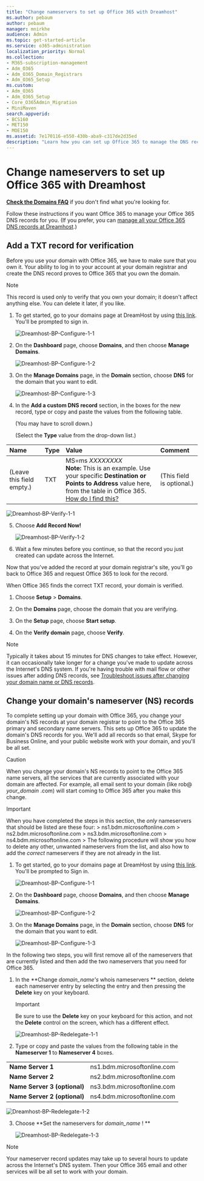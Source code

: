 ```yaml
---
title: "Change nameservers to set up Office 365 with Dreamhost"
ms.author: pebaum
author: pebaum
manager: mnirkhe
audience: Admin
ms.topic: get-started-article
ms.service: o365-administration
localization_priority: Normal
ms.collection: 
- M365-subscription-management
- Adm_O365
- Adm_O365_Domain_Registrars
- Adm_O365_Setup
ms.custom:
- Adm_O365
- Adm_O365_Setup
- Core_O365Admin_Migration
- MiniMaven
search.appverid:
- BCS160
- MET150
- MOE150
ms.assetid: 7e170116-e550-430b-aba9-c317de2d35ed
description: "Learn how you can set up Office 365 to manage the DNS records of your custom domain at Dreamhost."
---
```


# Change nameservers to set up Office 365 with Dreamhost

 **[Check the Domains FAQ](../setup/domains-faq.md)** if you don't find what you're looking for. 
  
Follow these instructions if you want Office 365 to manage your Office 365 DNS records for you. (If you prefer, you can [manage all your Office 365 DNS records at Dreamhost](create-dns-records-at-dreamhost.md).)
  
## Add a TXT record for verification

Before you use your domain with Office 365, we have to make sure that you own it. Your ability to log in to your account at your domain registrar and create the DNS record proves to Office 365 that you own the domain.
  
> [!NOTE]
> This record is used only to verify that you own your domain; it doesn't affect anything else. You can delete it later, if you like. 
  
1. To get started, go to your domains page at DreamHost by using [this link](https://panel.dreamhost.com/). You'll be prompted to sign in.
    
    ![Dreamhost-BP-Configure-1-1](../media/1919b810-b6ba-4e29-a774-de1e7c67d078.png)
  
2. On the **Dashboard** page, choose **Domains**, and then choose **Manage Domains**.
    
    ![Dreamhost-BP-Configure-1-2](../media/ab05c16a-79f6-491f-ad07-9a2e6674671d.png)
  
3. On the **Manage Domains** page, in the **Domain** section, choose **DNS** for the domain that you want to edit. 
    
    ![Dreamhost-BP-Configure-1-3](../media/1a8723a0-54bc-40ff-bc30-5fc3e8cd219b.png)
  
4. In the **Add a custom DNS record** section, in the boxes for the new record, type or copy and paste the values from the following table. 
    
    (You may have to scroll down.)
    
    (Select the **Type** value from the drop-down list.) 
    
|**Name**|**Type**|**Value**|**Comment**|
|:-----|:-----|:-----|:-----|
|(Leave this field empty.)  <br/> |TXT  <br/> |MS=ms *XXXXXXXX*  <br/> **Note:** This is an example. Use your specific **Destination or Points to Address** value here, from the table in Office 365.           [How do I find this?](../get-help-with-domains/information-for-dns-records.md) <br/>   |(This field is optional.)  <br/> |
   
   ![Dreamhost-BP-Verify-1-1](../media/ed4a7d43-eeeb-4ec8-849c-37f81315dc69.png)
  
5. Choose **Add Record Now!**
    
    ![Dreamhost-BP-Verify-1-2](../media/5b89c89b-3a8e-4624-895a-86f3cc4638f6.png)
  
6. Wait a few minutes before you continue, so that the record you just created can update across the Internet.
    
Now that you've added the record at your domain registrar's site, you'll go back to Office 365 and request Office 365 to look for the record.
  
When Office 365 finds the correct TXT record, your domain is verified.
  
1. Choose **Setup** \> **Domains**.
    
2. On the **Domains** page, choose the domain that you are verifying. 
    
    
  
3. On the **Setup** page, choose **Start setup**.
    
    
  
4. On the **Verify domain** page, choose **Verify**.
    
    
  
> [!NOTE]
>  Typically it takes about 15 minutes for DNS changes to take effect. However, it can occasionally take longer for a change you've made to update across the Internet's DNS system. If you're having trouble with mail flow or other issues after adding DNS records, see [Troubleshoot issues after changing your domain name or DNS records](../get-help-with-domains/find-and-fix-issues.md). 
  
## Change your domain's nameserver (NS) records

To complete setting up your domain with Office 365, you change your domain's NS records at your domain registrar to point to the Office 365 primary and secondary name servers. This sets up Office 365 to update the domain's DNS records for you. We'll add all records so that email, Skype for Business Online, and your public website work with your domain, and you'll be all set.
  
> [!CAUTION]
> When you change your domain's NS records to point to the Office 365 name servers, all the services that are currently associated with your domain are affected. For example, all email sent to your domain (like rob@ *your_domain*  .com) will start coming to Office 365 after you make this change. 
  
> [!IMPORTANT]
>  When you have completed the steps in this section, the  *only*  nameservers that should be listed are these four: >  ns1.bdm.microsoftonline.com >  ns2.bdm.microsoftonline.com >  ns3.bdm.microsoftonline.com >  ns4.bdm.microsoftonline.com >  The following procedure will show you how to delete any other, unwanted nameservers from the list, and also how to add the  *correct*  nameservers if they are not already in the list. 
  
1. To get started, go to your domains page at DreamHost by using [this link](https://panel.dreamhost.com/). You'll be prompted to Sign in.
    
    ![Dreamhost-BP-Configure-1-1](../media/1919b810-b6ba-4e29-a774-de1e7c67d078.png)
  
2. On the **Dashboard** page, choose **Domains**, and then choose **Manage Domains**.
    
    ![Dreamhost-BP-Configure-1-2](../media/ab05c16a-79f6-491f-ad07-9a2e6674671d.png)
  
3. On the **Manage Domains** page, in the **Domain** section, choose **DNS** for the domain that you want to edit. 
    
    ![Dreamhost-BP-Configure-1-3](../media/1a8723a0-54bc-40ff-bc30-5fc3e8cd219b.png)
  
In the following two steps, you will first remove all of the nameservers that are currently listed and then add the two nameservers that you need for Office 365.
  
1. In the **Change  *domain_name's*  whois nameservers ** section, delete each nameserver entry by selecting the entry and then pressing the **Delete** key on your keyboard. 
    
    > [!IMPORTANT]
    > Be sure to use the **Delete** key on your keyboard for this action, and not the **Delete** control on the screen, which has a different effect. 
  
    ![Dreamhost-BP-Redelegate-1-1](../media/ef683dd6-ae4c-4e61-89d9-953a4cd4e714.png)
  
2. Type or copy and paste the values from the following table in the **Nameserver 1** to **Nameserver 4** boxes. 
    
|||
|:-----|:-----|
|**Name Server 1** <br/> |ns1.bdm.microsoftonline.com  <br/> |
|**Name Server 2** <br/> |ns2.bdm.microsoftonline.com  <br/> |
|**Name Server 3 (optional)** <br/> |ns3.bdm.microsoftonline.com  <br/> |
|**Name Server 2 (optional)** <br/> |ns4.bdm.microsoftonline.com  <br/> |
   
   ![Dreamhost-BP-Redelegate-1-2](../media/10f6a2f4-63d4-49a8-b239-de7571f1b285.png)
  
3. Choose **Set the nameservers for  *domain_name*  ! **
    
    ![Dreamhost-BP-Redelegate-1-3](../media/691ec788-2d38-4809-a281-19dd3a491d1a.png)
  
> [!NOTE]
> Your nameserver record updates may take up to several hours to update across the Internet's DNS system. Then your Office 365 email and other services will be all set to work with your domain. 
  

